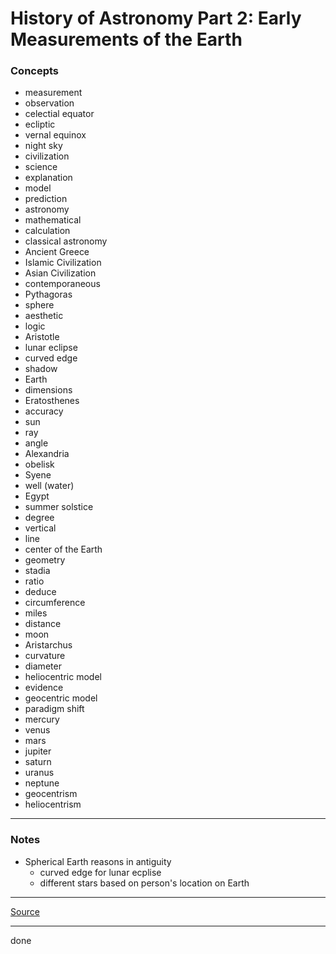 # History of Astronomy Part 2: Early Measurements of the Earth

### Concepts

- measurement
- observation
- celectial equator
- ecliptic
- vernal equinox
- night sky
- civilization
- science
- explanation
- model
- prediction
- astronomy
- mathematical
- calculation
- classical astronomy
- Ancient Greece
- Islamic Civilization
- Asian Civilization
- contemporaneous
- Pythagoras
- sphere
- aesthetic
- logic
- Aristotle
- lunar eclipse
- curved edge
- shadow
- Earth
- dimensions
- Eratosthenes
- accuracy
- sun
- ray
- angle
- Alexandria
- obelisk
- Syene
- well (water)
- Egypt
- summer solstice
- degree
- vertical
- line
- center of the Earth
- geometry
- stadia
- ratio
- deduce
- circumference
- miles
- distance
- moon
- Aristarchus
- curvature
- diameter
- heliocentric model
- evidence
- geocentric model
- paradigm shift
- mercury
- venus
- mars
- jupiter
- saturn
- uranus
- neptune
- geocentrism
- heliocentrism

---

### Notes

- Spherical Earth reasons in antiguity
    - curved edge for lunar ecplise
    - different stars based on person's location on Earth

---

[Source](https://youtu.be/7DITn6GB6SY)

---

done